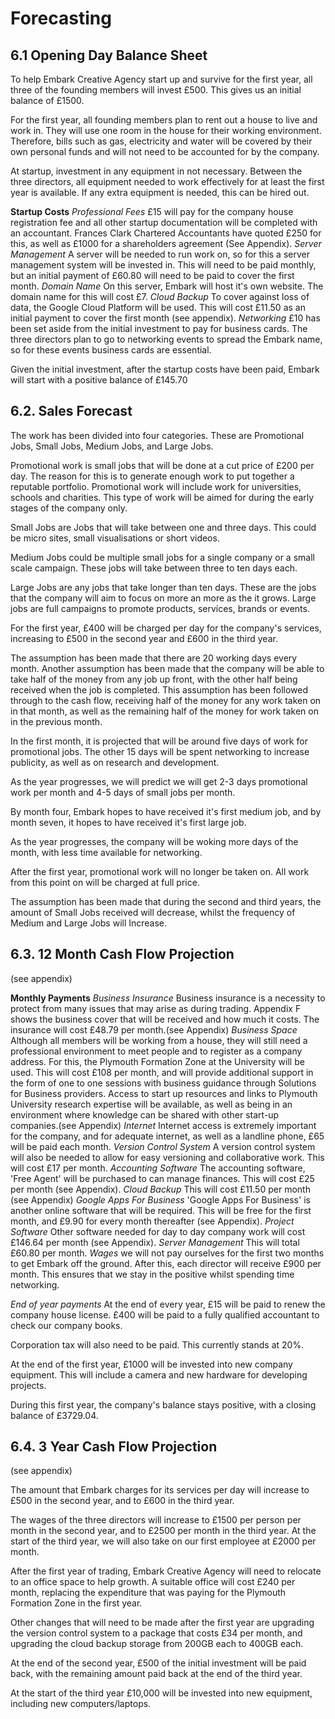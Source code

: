 # Forecasting

## 6.1 Opening Day Balance Sheet

To help Embark Creative Agency start up and survive for the first year, all three of the founding members will invest £500. This gives us an initial balance of £1500.

For the first year, all founding members plan to rent out a house to live and work in. They will use one room in the house for their working environment. Therefore, bills such as gas, electricity and water will be covered by their own personal funds and will not need to be accounted for by the company.

At startup, investment in any equipment in not necessary. Between the three directors, all equipment needed to work effectively for at least the first year is available. If any extra equipment is needed, this can be hired out.

**Startup Costs**
*Professional Fees*
£15 will pay for the company house registration fee and all other startup documentation will be completed with an accountant. Frances Clark Chartered Accountants have quoted £250 for this, as well as £1000 for a shareholders agreement (See Appendix).
*Server Management*
A server will be needed to run work on, so for this a server management system will be invested in. This will need to be paid monthly, but an initial payment of £60.80 will need to be paid to cover the first month.
*Domain Name*
On this server, Embark will host it's own website. The domain name for this will cost £7.
*Cloud Backup*
To cover against loss of data, the Google Cloud Platform will be used. This will cost £11.50 as an initial payment to cover the first month (see appendix).
*Networking*
£10 has been set aside from the initial investment to pay for business cards. The three directors plan to go to networking events to spread the Embark name, so for these events business cards are essential.

Given the initial investment, after the startup costs have been paid, Embark will start with a positive balance of £145.70 

## 6.2. Sales Forecast

The work has been divided into four categories. These are Promotional Jobs, Small Jobs, Medium Jobs, and Large Jobs.

Promotional work is small jobs that will be done at a cut price of £200 per day. The reason for this is to generate enough work to put together a reputable portfolio. Promotional work will include work for universities, schools and charities. This type of work will be aimed for during the early stages of the company only.

Small Jobs are Jobs that will take between one and three days. This could be micro sites, small visualisations or short videos.

Medium Jobs could be multiple small jobs for a single company or a small scale campaign. These jobs will take between three to ten days each.

Large Jobs are any jobs that take longer than ten days. These are the jobs that the company will aim to focus on more an more as the it grows. Large jobs are full campaigns to promote products, services, brands or events.

For the first year, £400 will be charged per day for the company's services, increasing to £500 in the second year and £600 in the third year.

The assumption has been made that there are 20 working days every month. Another assumption has been made that the company will be able to take half of the money from any job up front, with the other half being received when the job is completed. This assumption has been followed through to the cash flow, receiving half of the money for any work taken on in that month, as well as the remaining half of the money for work taken on in the previous month.

In the first month, it is projected that will be around five days of work for promotional jobs. The other 15 days will be spent networking to increase publicity, as well as on research and development.

As the year progresses, we will predict we will get 2-3 days promotional work per month and 4-5 days of small jobs per month.

By month four, Embark hopes to have received it's first medium job, and by month seven, it hopes to have received it's first large job.

As the year progresses, the company will be woking more days of the month, with less time available for networking.

After the first year, promotional work will no longer be taken on. All work from this point on will be charged at full price.

The assumption has been made that during the second and third years, the amount of Small Jobs received will decrease, whilst the frequency of Medium and Large Jobs will Increase.

## 6.3. 12 Month Cash Flow Projection

(see appendix)

**Monthly Payments**
*Business Insurance*
Business insurance is a necessity to protect from many issues that may arise as during trading. Appendix F shows the business cover that will be received and how much it costs. The insurance will cost £48.79 per month.(see Appendix)
*Business Space*
Although all members will be working from a house, they will still need a professional environment to meet people and to register as a company address. For this, the Plymouth Formation Zone at the University will be used. This will cost £108 per month, and will provide additional support in the form of one to one sessions with business guidance through Solutions for Business providers. Access to start up resources and links to Plymouth University research expertise will be available, as well as being in an environment where knowledge can be shared with other start-up companies.(see Appendix)
*Internet*
Internet access is extremely important for the company, and for adequate internet, as well as a landline phone, £65 will be paid each month.
*Version Control System*
A version control system will also be needed to allow for easy versioning and collaborative work. This will cost £17 per month. 
*Accounting Software*
The accounting software, 'Free Agent' will be purchased to can manage finances. This will cost £25 per month (see Appendix).
*Cloud Backup*
This will cost £11.50 per month (see Appendix)
*Google Apps For Business*
'Google Apps For Business' is another online software that will be required. This will be free for the first month, and £9.90 for every month thereafter (see Appendix).
*Project Software*
Other software needed for day to day company work will cost £146.64 per month (see Appendix).
*Server Management*
This will total £60.80 per month.
*Wages*
we will not pay ourselves for the first two months to get Embark off the ground. After this, each director will receive £900 per month. This ensures that we stay in the positive whilst spending time networking.

*End of year payments*
At the end of every year, £15 will be paid to renew the company house license. £400 will be paid to a fully qualified accountant to check our company books. 

Corporation tax will also need to be paid. This currently stands at 20%.

At the end of the first year, £1000 will be invested into new company equipment. This will include a camera and new hardware for developing projects.

During this first year, the company's balance stays positive, with a closing balance of £3729.04. 

## 6.4. 3 Year Cash Flow Projection

(see appendix)

The amount that Embark charges for its services per day will increase to £500 in the second year, and to £600 in the third year.

The wages of the three directors will increase to £1500 per person per month in the second year, and to £2500 per month in the third year. At the start of the third year, we will also take on our first employee at £2000 per month.

After the first year of trading, Embark Creative Agency will need to relocate to an office space to help growth. A suitable office will cost £240 per month, replacing the expenditure that was paying for the Plymouth Formation Zone in the first year.

Other changes that will need to be made after the first year are upgrading the version control system to a package that costs £34 per month, and upgrading the cloud backup storage from 200GB each to 400GB each.

At the end of the second year, £500 of the initial investment will be paid back, with the remaining amount paid back at the end of the third year.

At the start of the third year £10,000 will be invested into new equipment, including new computers/laptops.